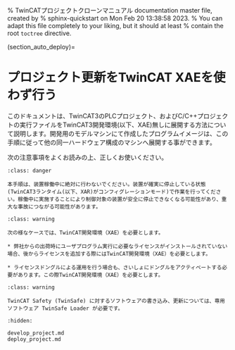 % TwinCATプロジェクトクローンマニュアル documentation master file, created by
%   sphinx-quickstart on Mon Feb 20 13:38:58 2023.
%   You can adapt this file completely to your liking, but it should at least
%   contain the root `toctree` directive.

(section_auto_deploy)=
# プロジェクト更新をTwinCAT XAEを使わず行う

このドキュメントは、TwinCAT3のPLCプロジェクト、およびC/C++プロジェクトの実行ファイルをTwinCAT3開発環境(以下、XAE)無しに展開する方法について説明します。開発用のモデルマシンにて作成したプログラムイメージは、この手順に従って他の同一ハードウェア構成のマシンへ展開する事ができます。

次の注意事項をよくお読みの上、正しくお使いください。

```{admonition} 危険
:class: danger

本手順は、装置稼働中に絶対に行わないでください。装置が確実に停止している状態(TwinCAT3ランタイム(以下、XAR)がコンフィグレーションモード)で作業を行ってください。稼働中に実施することにより制御対象の装置が安全に停止できなくなる可能性があり、重大な事故につながる可能性があります。

```

```{admonition} 注意
:class: warning

次の様なケースでは、TwinCAT開発環境（XAE）を必要とします。

* 弊社からの出荷時にユーザプログラム実行に必要なライセンスがインストールされていない場合、後からライセンスを追加する際にはTwinCAT開発環境（XAE）を必要とします。

* ライセンスドングルによる運用を行う場合も、さいしょにドングルをアクティベートする必要があります。この際TwinCAT開発環境（XAE）を必要とします。

```

```{admonition} 注意
:class: warning

TwinCAT Safety (TwinSafe) に対するソフトウェアの書き込み、更新については、専用ソフトウェア TwinSafe Loader が必要です。

```

```{toctree}
:hidden:

develop_project.md
deploy_project.md
```
